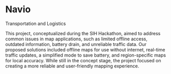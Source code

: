 # Navio
Transportation and Logistics 

This project, conceptualized during the SIH Hackathon, aimed to address common issues in map applications, such as limited offline access, outdated information, battery drain, and unreliable traffic data. 
Our proposed solutions included offline maps for use without internet, real-time traffic updates, a simplified mode to save battery, and region-specific maps for local accuracy. While still in the concept stage, the project focused on creating a more reliable and user-friendly mapping experience.
